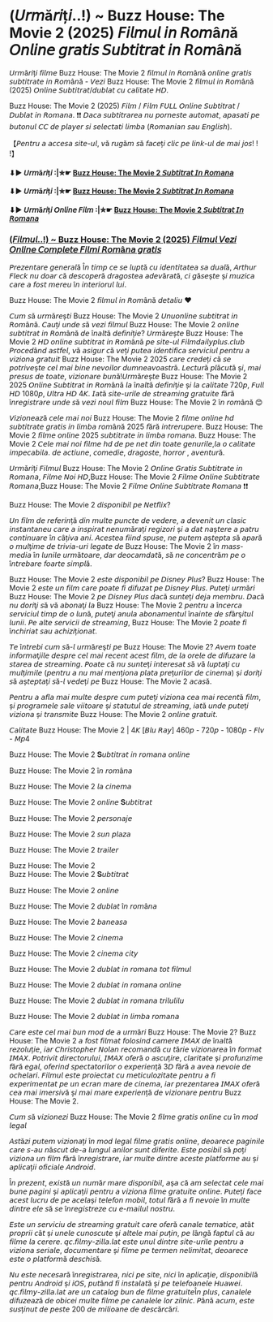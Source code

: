 # (𝘜𝘳𝘮ă𝘳𝘪ț𝘪..!) ~ Buzz House: The Movie 2 (2025) 𝘍𝘪𝘭𝘮𝘶𝘭 𝘪𝘯 𝘙𝘰𝘮â𝘯ă 𝘖𝘯𝘭𝘪𝘯𝘦 𝘨𝘳𝘢𝘵𝘪𝘴 𝘚𝘶𝘣𝘵𝘪𝘵𝘳𝘢𝘵 𝘪𝘯 𝘙𝘰𝘮â𝘯ă

𝘜𝘳𝘮ă𝘳𝘪ț𝘪 𝘧𝘪𝘭𝘮𝘦 Buzz House: The Movie 2  𝘧𝘪𝘭𝘮𝘶𝘭 𝘪𝘯 𝘙𝘰𝘮â𝘯ă 𝘰𝘯𝘭𝘪𝘯𝘦 𝘨𝘳𝘢𝘵𝘪𝘴 𝘴𝘶𝘣𝘵𝘪𝘵𝘳𝘢𝘵𝘦 𝘪𝘯 𝘙𝘰𝘮â𝘯ă - 𝘝𝘦𝘻𝘪 Buzz House: The Movie 2  𝘧𝘪𝘭𝘮𝘶𝘭 𝘪𝘯 𝘙𝘰𝘮â𝘯ă (2025) 𝘖𝘯𝘭𝘪𝘯𝘦 𝘚𝘶𝘣𝘵𝘪𝘵𝘳𝘢𝘵/𝘥𝘶𝘣𝘭𝘢𝘵 𝘤𝘶 𝘤𝘢𝘭𝘪𝘵𝘢𝘵𝘦 𝘏𝘋.

Buzz House: The Movie 2  (2025) 𝘍𝘪𝘭𝘮 / 𝘍𝘪𝘭𝘮 𝘍𝘜𝘓𝘓 𝘖𝘯𝘭𝘪𝘯𝘦 𝘚𝘶𝘣𝘵𝘪𝘵𝘳𝘢𝘵 / 𝘋𝘶𝘣𝘭𝘢𝘵 𝘪𝘯 𝘙𝘰𝘮𝘢𝘯𝘢. ❗❗️ 𝘋𝘢𝘤𝘢 𝘴𝘶𝘣𝘵𝘪𝘵𝘳𝘢𝘳𝘦𝘢 𝘯𝘶 𝘱𝘰𝘳𝘯𝘦𝘴𝘵𝘦 𝘢𝘶𝘵𝘰𝘮𝘢𝘵, 𝘢𝘱𝘢𝘴𝘢𝘵𝘪 𝘱𝘦 𝘣𝘶𝘵𝘰𝘯𝘶𝘭 𝘊𝘊 𝘥𝘦 𝘱𝘭𝘢𝘺𝘦𝘳 𝘴𝘪 𝘴𝘦𝘭𝘦𝘤𝘵𝘢𝘵𝘪 𝘭𝘪𝘮𝘣𝘢 (𝘙𝘰𝘮𝘢𝘯𝘪𝘢𝘯 𝘴𝘢𝘶 𝘌𝘯𝘨𝘭𝘪𝘴𝘩).

【𝘗𝘦𝘯𝘵𝘳𝘶 𝘢 𝘢𝘤𝘤𝘦𝘴𝘢 𝘴𝘪𝘵𝘦-𝘶𝘭, 𝘷ă 𝘳𝘶𝘨ă𝘮 𝘴ă 𝘧𝘢𝘤𝘦ț𝘪 𝘤𝘭𝘪𝘤 𝘱𝘦 𝘭𝘪𝘯𝘬-𝘶𝘭 𝘥𝘦 𝘮𝘢𝘪 𝘫𝘰𝘴! ! !】

#### ⬇▶️ 𝘜𝘳𝘮ă𝘳𝘪ț𝘪 :|✮☛ [Buzz House: The Movie 2 𝘚𝘶𝘣𝘵𝘪𝘵𝘳𝘢𝘵 𝘐𝘯 𝘙𝘰𝘮𝘢𝘯𝘢](https://t.co/SEXLalIX0G)

#### ⬇▶️ 𝘜𝘳𝘮ă𝘳𝘪ț𝘪 :|✮☛ [Buzz House: The Movie 2 𝘚𝘶𝘣𝘵𝘪𝘵𝘳𝘢𝘵 𝘐𝘯 𝘙𝘰𝘮𝘢𝘯𝘢](https://t.co/SEXLalIX0G)

#### ⬇▶️ 𝘜𝘳𝘮ă𝘳𝘪ț𝘪 𝘖𝘯𝘭𝘪𝘯𝘦 𝘍𝘪𝘭𝘮 :|✮☛ [Buzz House: The Movie 2 𝘚𝘶𝘣𝘵𝘪𝘵𝘳𝘢𝘵 𝘐𝘯 𝘙𝘰𝘮𝘢𝘯𝘢](https://t.co/SEXLalIX0G)

### [(𝘍𝘪𝘭𝘮𝘶𝘭..!) ~ Buzz House: The Movie 2 (2025) 𝘍𝘪𝘭𝘮𝘶𝘭 𝘝𝘦𝘻𝘪 𝘖𝘯𝘭𝘪𝘯𝘦 𝘊𝘰𝘮𝘱𝘭𝘦𝘵𝘦 𝘍𝘪𝘭𝘮𝘪 𝘙𝘰𝘮â𝘯𝘢 𝘨𝘳𝘢𝘵𝘪𝘴](https://t.co/SEXLalIX0G)

𝘗𝘳𝘦𝘻𝘦𝘯𝘵𝘢𝘳𝘦 𝘨𝘦𝘯𝘦𝘳𝘢𝘭ă Î𝘯 𝘵𝘪𝘮𝘱 𝘤𝘦 𝘴𝘦 𝘭𝘶𝘱𝘵ă 𝘤𝘶 𝘪𝘥𝘦𝘯𝘵𝘪𝘵𝘢𝘵𝘦𝘢 𝘴𝘢 𝘥𝘶𝘢𝘭ă, 𝘈𝘳𝘵𝘩𝘶𝘳 𝘍𝘭𝘦𝘤𝘬 𝘯𝘶 𝘥𝘰𝘢𝘳 𝘤ă 𝘥𝘦𝘴𝘤𝘰𝘱𝘦𝘳ă 𝘥𝘳𝘢𝘨𝘰𝘴𝘵𝘦𝘢 𝘢𝘥𝘦𝘷ă𝘳𝘢𝘵ă, 𝘤𝘪 𝘨ă𝘴𝘦ș𝘵𝘦 ș𝘪 𝘮𝘶𝘻𝘪𝘤𝘢 𝘤𝘢𝘳𝘦 𝘢 𝘧𝘰𝘴𝘵 𝘮𝘦𝘳𝘦𝘶 î𝘯 𝘪𝘯𝘵𝘦𝘳𝘪𝘰𝘳𝘶𝘭 𝘭𝘶𝘪.

Buzz House: The Movie 2  𝘧𝘪𝘭𝘮𝘶𝘭 𝘪𝘯 𝘙𝘰𝘮â𝘯ă 𝘥𝘦𝘵𝘢𝘭𝘪𝘶 ♥

𝘊𝘶𝘮 𝘴ă 𝘶𝘳𝘮ă𝘳𝘦ș𝘵𝘪 Buzz House: The Movie 2  𝘜𝘯𝘶𝘰𝘯𝘭𝘪𝘯𝘦 𝘴𝘶𝘣𝘵𝘪𝘵𝘳𝘢𝘵 𝘪𝘯 𝘙𝘰𝘮â𝘯ă. 𝘊𝘢𝘶ț𝘪 𝘶𝘯𝘥𝘦 𝘴ă 𝘷𝘦𝘻𝘪 𝘧𝘪𝘭𝘮𝘶𝘭 Buzz House: The Movie 2  𝘰𝘯𝘭𝘪𝘯𝘦 𝘴𝘶𝘣𝘵𝘪𝘵𝘳𝘢𝘵 𝘪𝘯 𝘙𝘰𝘮â𝘯ă 𝘥𝘦 î𝘯𝘢𝘭𝘵ă 𝘥𝘦𝘧𝘪𝘯𝘪ț𝘪𝘦? 𝘜𝘳𝘮ă𝘳𝘦ș𝘵𝘦 Buzz House: The Movie 2  𝘏𝘋 𝘰𝘯𝘭𝘪𝘯𝘦 𝘴𝘶𝘣𝘵𝘪𝘵𝘳𝘢𝘵 𝘪𝘯 𝘙𝘰𝘮â𝘯ă 𝘱𝘦 𝘴𝘪𝘵𝘦-𝘶𝘭 𝘍𝘪𝘭𝘮𝘥𝘢𝘪𝘭𝘺𝘱𝘭𝘶𝘴.𝘤𝘭𝘶𝘣 𝘗𝘳𝘰𝘤𝘦𝘥â𝘯𝘥 𝘢𝘴𝘵𝘧𝘦𝘭, 𝘷ă 𝘢𝘴𝘪𝘨𝘶𝘳 𝘤ă 𝘷𝘦ț𝘪 𝘱𝘶𝘵𝘦𝘢 𝘪𝘥𝘦𝘯𝘵𝘪𝘧𝘪𝘤𝘢 𝘴𝘦𝘳𝘷𝘪𝘤𝘪𝘶𝘭 𝘱𝘦𝘯𝘵𝘳𝘶 𝘢 𝘷𝘪𝘻𝘪𝘰𝘯𝘢 𝘨𝘳𝘢𝘵𝘶𝘪𝘵 Buzz House: The Movie 2  2025 𝘤𝘢𝘳𝘦 𝘤𝘳𝘦𝘥𝘦ț𝘪 𝘤ă 𝘴𝘦 𝘱𝘰𝘵𝘳𝘪𝘷𝘦ș𝘵𝘦 𝘤𝘦𝘭 𝘮𝘢𝘪 𝘣𝘪𝘯𝘦 𝘯𝘦𝘷𝘰𝘪𝘭𝘰𝘳 𝘥𝘶𝘮𝘯𝘦𝘢𝘷𝘰𝘢𝘴𝘵𝘳ă. 𝘓𝘦𝘤𝘵𝘶𝘳ă 𝘱𝘭ă𝘤𝘶𝘵ă ș𝘪, 𝘮𝘢𝘪 𝘱𝘳𝘦𝘴𝘶𝘴 𝘥𝘦 𝘵𝘰𝘢𝘵𝘦, 𝘷𝘪𝘻𝘪𝘰𝘯𝘢𝘳𝘦 𝘣𝘶𝘯ă!𝘜𝘳𝘮ă𝘳𝘦ș𝘵𝘦 Buzz House: The Movie 2  2025 𝘖𝘯𝘭𝘪𝘯𝘦 𝘚𝘶𝘣𝘵𝘪𝘵𝘳𝘢𝘵 𝘪𝘯 𝘙𝘰𝘮â𝘯ă 𝘭𝘢 î𝘯𝘢𝘭𝘵ă 𝘥𝘦𝘧𝘪𝘯𝘪ț𝘪𝘦 ș𝘪 𝘭𝘢 𝘤𝘢𝘭𝘪𝘵𝘢𝘵𝘦 720𝘱, 𝘍𝘶𝘭𝘭 𝘏𝘋 1080𝘱, 𝘜𝘭𝘵𝘳𝘢 𝘏𝘋 4𝘒. 𝘐𝘢𝘵ă 𝘴𝘪𝘵𝘦-𝘶𝘳𝘪𝘭𝘦 𝘥𝘦 𝘴𝘵𝘳𝘦𝘢𝘮𝘪𝘯𝘨 𝘨𝘳𝘢𝘵𝘶𝘪𝘵𝘦 𝘧ă𝘳ă î𝘯𝘳𝘦𝘨𝘪𝘴𝘵𝘳𝘢𝘳𝘦 𝘶𝘯𝘥𝘦 𝘴ă 𝘷𝘦𝘻𝘪 𝘯𝘰𝘶𝘭 𝘧𝘪𝘭𝘮 Buzz House: The Movie 2  î𝘯 𝘳𝘰𝘮â𝘯ă 😊

𝘝𝘪𝘻𝘪𝘰𝘯𝘦𝘢𝘻ă 𝘤𝘦𝘭𝘦 𝘮𝘢𝘪 𝘯𝘰𝘪 Buzz House: The Movie 2  𝘧𝘪𝘭𝘮𝘦 𝘰𝘯𝘭𝘪𝘯𝘦 𝘩𝘥 𝘴𝘶𝘣𝘵𝘪𝘵𝘳𝘢𝘵𝘦 𝘨𝘳𝘢𝘵𝘪𝘴 𝘪𝘯 𝘭𝘪𝘮𝘣𝘢 𝘳𝘰𝘮â𝘯ă 2025 𝘧ă𝘳ă 𝘪𝘯𝘵𝘳𝘦𝘳𝘶𝘱𝘦𝘳𝘦. Buzz House: The Movie 2  𝘧𝘪𝘭𝘮𝘦 𝘰𝘯𝘭𝘪𝘯𝘦 2025 𝘴𝘶𝘣𝘵𝘪𝘵𝘳𝘢𝘵𝘦 𝘪𝘯 𝘭𝘪𝘮𝘣𝘢 𝘳𝘰𝘮𝘢𝘯𝘢. Buzz House: The Movie 2  𝘊𝘦𝘭𝘦 𝘮𝘢𝘪 𝘯𝘰𝘪 𝘧𝘪𝘭𝘮𝘦 𝘩𝘥 𝘥𝘦 𝘱𝘦 𝘯𝘦𝘵 𝘥𝘪𝘯 𝘵𝘰𝘢𝘵𝘦 𝘨𝘦𝘯𝘶𝘳𝘪𝘭𝘦,𝘭𝘢 𝘰 𝘤𝘢𝘭𝘪𝘵𝘢𝘵𝘦 𝘪𝘮𝘱𝘦𝘤𝘢𝘣𝘪𝘭𝘢. 𝘥𝘦 𝘢𝘤𝘵𝘪𝘶𝘯𝘦, 𝘤𝘰𝘮𝘦𝘥𝘪𝘦, 𝘥𝘳𝘢𝘨𝘰𝘴𝘵𝘦, 𝘩𝘰𝘳𝘳𝘰𝘳 , 𝘢𝘷𝘦𝘯𝘵𝘶𝘳ă.

𝘜𝘳𝘮ă𝘳𝘪ț𝘪 𝘍𝘪𝘭𝘮𝘶𝘭 Buzz House: The Movie 2  𝘖𝘯𝘭𝘪𝘯𝘦 𝘎𝘳𝘢𝘵𝘪𝘴 𝘚𝘶𝘣𝘵𝘪𝘵𝘳𝘢𝘵𝘦 𝘪𝘯 𝘙𝘰𝘮𝘢𝘯𝘢, 𝘍𝘪𝘭𝘮𝘦 𝘕𝘰𝘪 𝘏𝘋,Buzz House: The Movie 2  𝘍𝘪𝘭𝘮𝘦 𝘖𝘯𝘭𝘪𝘯𝘦 𝘚𝘶𝘣𝘵𝘪𝘵𝘳𝘢𝘵𝘦 𝘙𝘰𝘮𝘢𝘯𝘢,Buzz House: The Movie 2  𝘍𝘪𝘭𝘮𝘦 𝘖𝘯𝘭𝘪𝘯𝘦 𝘚𝘶𝘣𝘵𝘪𝘵𝘳𝘢𝘵𝘦 𝘙𝘰𝘮𝘢𝘯𝘢 ❗❗️

Buzz House: The Movie 2 𝘥𝘪𝘴𝘱𝘰𝘯𝘪𝘣𝘪𝘭 𝘱𝘦 𝘕𝘦𝘵𝘧𝘭𝘪𝘹?

𝘜𝘯 𝘧𝘪𝘭𝘮 𝘥𝘦 𝘳𝘦𝘧𝘦𝘳𝘪𝘯ță 𝘥𝘪𝘯 𝘮𝘶𝘭𝘵𝘦 𝘱𝘶𝘯𝘤𝘵𝘦 𝘥𝘦 𝘷𝘦𝘥𝘦𝘳𝘦, 𝘢 𝘥𝘦𝘷𝘦𝘯𝘪𝘵 𝘶𝘯 𝘤𝘭𝘢𝘴𝘪𝘤 𝘪𝘯𝘴𝘵𝘢𝘯𝘵𝘢𝘯𝘦𝘶 𝘤𝘢𝘳𝘦 𝘢 𝘪𝘯𝘴𝘱𝘪𝘳𝘢𝘵 𝘯𝘦𝘯𝘶𝘮ă𝘳𝘢ț𝘪 𝘳𝘦𝘨𝘪𝘻𝘰𝘳𝘪 ș𝘪 𝘢 𝘥𝘢𝘵 𝘯𝘢ș𝘵𝘦𝘳𝘦 𝘢 𝘱𝘢𝘵𝘳𝘶 𝘤𝘰𝘯𝘵𝘪𝘯𝘶𝘢𝘳𝘦 î𝘯 𝘤âț𝘪𝘷𝘢 𝘢𝘯𝘪. 𝘈𝘤𝘦𝘴𝘵𝘦𝘢 𝘧𝘪𝘪𝘯𝘥 𝘴𝘱𝘶𝘴𝘦, 𝘯𝘦 𝘱𝘶𝘵𝘦𝘮 𝘢ș𝘵𝘦𝘱𝘵𝘢 𝘴ă 𝘢𝘱𝘢𝘳ă 𝘰 𝘮𝘶𝘭ț𝘪𝘮𝘦 𝘥𝘦 𝘵𝘳𝘪𝘷𝘪𝘢-𝘶𝘳𝘪 𝘭𝘦𝘨𝘢𝘵𝘦 𝘥𝘦 Buzz House: The Movie 2 î𝘯 𝘮𝘢𝘴𝘴-𝘮𝘦𝘥𝘪𝘢 î𝘯 𝘭𝘶𝘯𝘪𝘭𝘦 𝘶𝘳𝘮ă𝘵𝘰𝘢𝘳𝘦, 𝘥𝘢𝘳 𝘥𝘦𝘰𝘤𝘢𝘮𝘥𝘢𝘵ă, 𝘴ă 𝘯𝘦 𝘤𝘰𝘯𝘤𝘦𝘯𝘵𝘳ă𝘮 𝘱𝘦 𝘰 î𝘯𝘵𝘳𝘦𝘣𝘢𝘳𝘦 𝘧𝘰𝘢𝘳𝘵𝘦 𝘴𝘪𝘮𝘱𝘭ă.

Buzz House: The Movie 2 𝘦𝘴𝘵𝘦 𝘥𝘪𝘴𝘱𝘰𝘯𝘪𝘣𝘪𝘭 𝘱𝘦 𝘋𝘪𝘴𝘯𝘦𝘺 𝘗𝘭𝘶𝘴? Buzz House: The Movie 2 𝘦𝘴𝘵𝘦 𝘶𝘯 𝘧𝘪𝘭𝘮 𝘤𝘢𝘳𝘦 𝘱𝘰𝘢𝘵𝘦 𝘧𝘪 𝘥𝘪𝘧𝘶𝘻𝘢𝘵 𝘱𝘦 𝘋𝘪𝘴𝘯𝘦𝘺 𝘗𝘭𝘶𝘴. 𝘗𝘶𝘵𝘦ț𝘪 𝘶𝘳𝘮ă𝘳𝘪 Buzz House: The Movie 2 𝘱𝘦 𝘋𝘪𝘴𝘯𝘦𝘺 𝘗𝘭𝘶𝘴 𝘥𝘢𝘤ă 𝘴𝘶𝘯𝘵𝘦ț𝘪 𝘥𝘦𝘫𝘢 𝘮𝘦𝘮𝘣𝘳𝘶. 𝘋𝘢𝘤ă 𝘯𝘶 𝘥𝘰𝘳𝘪ţ𝘪 𝘴ă 𝘷ă 𝘢𝘣𝘰𝘯𝘢ţ𝘪 𝘭𝘢 Buzz House: The Movie 2 𝘱𝘦𝘯𝘵𝘳𝘶 𝘢 î𝘯𝘤𝘦𝘳𝘤𝘢 𝘴𝘦𝘳𝘷𝘪𝘤𝘪𝘶𝘭 𝘵𝘪𝘮𝘱 𝘥𝘦 𝘰 𝘭𝘶𝘯ă, 𝘱𝘶𝘵𝘦ţ𝘪 𝘢𝘯𝘶𝘭𝘢 𝘢𝘣𝘰𝘯𝘢𝘮𝘦𝘯𝘵𝘶𝘭 î𝘯𝘢𝘪𝘯𝘵𝘦 𝘥𝘦 𝘴𝘧â𝘳ş𝘪𝘵𝘶𝘭 𝘭𝘶𝘯𝘪𝘪. 𝘗𝘦 𝘢𝘭𝘵𝘦 𝘴𝘦𝘳𝘷𝘪𝘤𝘪𝘪 𝘥𝘦 𝘴𝘵𝘳𝘦𝘢𝘮𝘪𝘯𝘨, Buzz House: The Movie 2 𝘱𝘰𝘢𝘵𝘦 𝘧𝘪 î𝘯𝘤𝘩𝘪𝘳𝘪𝘢𝘵 𝘴𝘢𝘶 𝘢𝘤𝘩𝘪𝘻𝘪ț𝘪𝘰𝘯𝘢𝘵.

𝘛𝘦 î𝘯𝘵𝘳𝘦𝘣𝘪 𝘤𝘶𝘮 𝘴ă-𝘭 𝘶𝘳𝘮ă𝘳𝘦ş𝘵𝘪 𝘱𝘦 Buzz House: The Movie 2? 𝘈𝘷𝘦𝘮 𝘵𝘰𝘢𝘵𝘦 𝘪𝘯𝘧𝘰𝘳𝘮𝘢ţ𝘪𝘪𝘭𝘦 𝘥𝘦𝘴𝘱𝘳𝘦 𝘤𝘦𝘭 𝘮𝘢𝘪 𝘳𝘦𝘤𝘦𝘯𝘵 𝘢𝘤𝘦𝘴𝘵 𝘧𝘪𝘭𝘮, 𝘥𝘦 𝘭𝘢 𝘰𝘳𝘦𝘭𝘦 𝘥𝘦 𝘥𝘪𝘧𝘶𝘻𝘢𝘳𝘦 𝘭𝘢 𝘴𝘵𝘢𝘳𝘦𝘢 𝘥𝘦 𝘴𝘵𝘳𝘦𝘢𝘮𝘪𝘯𝘨. 𝘗𝘰𝘢𝘵𝘦 𝘤ă 𝘯𝘶 𝘴𝘶𝘯𝘵𝘦ț𝘪 𝘪𝘯𝘵𝘦𝘳𝘦𝘴𝘢𝘵 𝘴ă 𝘷ă 𝘭𝘶𝘱𝘵𝘢ț𝘪 𝘤𝘶 𝘮𝘶𝘭ț𝘪𝘮𝘪𝘭𝘦 (𝘱𝘦𝘯𝘵𝘳𝘶 𝘢 𝘯𝘶 𝘮𝘢𝘪 𝘮𝘦𝘯ț𝘪𝘰𝘯𝘢 𝘱𝘭𝘢𝘵𝘢 𝘱𝘳𝘦ț𝘶𝘳𝘪𝘭𝘰𝘳 𝘥𝘦 𝘤𝘪𝘯𝘦𝘮𝘢) ș𝘪 𝘥𝘰𝘳𝘪ț𝘪 𝘴ă 𝘢ș𝘵𝘦𝘱𝘵𝘢ț𝘪 𝘴ă-𝘭 𝘷𝘦𝘥𝘦ț𝘪 𝘱𝘦 Buzz House: The Movie 2 𝘢𝘤𝘢𝘴ă.

𝘗𝘦𝘯𝘵𝘳𝘶 𝘢 𝘢𝘧𝘭𝘢 𝘮𝘢𝘪 𝘮𝘶𝘭𝘵𝘦 𝘥𝘦𝘴𝘱𝘳𝘦 𝘤𝘶𝘮 𝘱𝘶𝘵𝘦ț𝘪 𝘷𝘪𝘻𝘪𝘰𝘯𝘢 𝘤𝘦𝘢 𝘮𝘢𝘪 𝘳𝘦𝘤𝘦𝘯𝘵ă 𝘧𝘪𝘭𝘮, ș𝘪 𝘱𝘳𝘰𝘨𝘳𝘢𝘮𝘦𝘭𝘦 𝘴𝘢𝘭𝘦 𝘷𝘪𝘪𝘵𝘰𝘢𝘳𝘦 ș𝘪 𝘴𝘵𝘢𝘵𝘶𝘵𝘶𝘭 𝘥𝘦 𝘴𝘵𝘳𝘦𝘢𝘮𝘪𝘯𝘨, 𝘪𝘢𝘵ă 𝘶𝘯𝘥𝘦 𝘱𝘶𝘵𝘦ț𝘪 𝘷𝘪𝘻𝘪𝘰𝘯𝘢 ș𝘪 𝘵𝘳𝘢𝘯𝘴𝘮𝘪𝘵𝘦 Buzz House: The Movie 2 𝘰𝘯𝘭𝘪𝘯𝘦 𝘨𝘳𝘢𝘵𝘶𝘪𝘵.

𝘊𝘢𝘭𝘪𝘵𝘢𝘵𝘦  Buzz House: The Movie 2  | 4𝘒 [𝘉𝘭𝘶 𝘙𝘢𝘺] 460𝘱 - 720𝘱 - 1080𝘱 - 𝘍𝘭𝘷 - 𝘔𝘱4

Buzz House: The Movie 2  𝐒𝘶𝘣𝘵𝘪𝘵𝘳𝘢𝘵 𝘪𝘯 𝘳𝘰𝘮𝘢𝘯𝘢 𝘰𝘯𝘭𝘪𝘯𝘦  

Buzz House: The Movie 2  î𝘯 𝘳𝘰𝘮â𝘯𝘢  

Buzz House: The Movie 2  𝘭𝘢 𝘤𝘪𝘯𝘦𝘮𝘢  

Buzz House: The Movie 2  𝘰𝘯𝘭𝘪𝘯𝘦 𝐒𝘶𝘣𝘵𝘪𝘵𝘳𝘢𝘵  

Buzz House: The Movie 2  𝘱𝘦𝘳𝘴𝘰𝘯𝘢𝘫𝘦  

Buzz House: The Movie 2  𝘴𝘶𝘯 𝘱𝘭𝘢𝘻𝘢  

Buzz House: The Movie 2  𝘵𝘳𝘢𝘪𝘭𝘦𝘳

Buzz House: The Movie 2   
Buzz House: The Movie 2  𝐒𝘶𝘣𝘵𝘪𝘵𝘳𝘢𝘵  

Buzz House: The Movie 2  𝘰𝘯𝘭𝘪𝘯𝘦  

Buzz House: The Movie 2  𝘥𝘶𝘣𝘭𝘢𝘵 î𝘯 𝘳𝘰𝘮â𝘯𝘢  

Buzz House: The Movie 2  𝘣𝘢𝘯𝘦𝘢𝘴𝘢  

Buzz House: The Movie 2  𝘤𝘪𝘯𝘦𝘮𝘢  

Buzz House: The Movie 2  𝘤𝘪𝘯𝘦𝘮𝘢 𝘤𝘪𝘵𝘺  

Buzz House: The Movie 2  𝘥𝘶𝘣𝘭𝘢𝘵 𝘪𝘯 𝘳𝘰𝘮𝘢𝘯𝘢 𝘵𝘰𝘵 𝘧𝘪𝘭𝘮𝘶𝘭  

Buzz House: The Movie 2  𝘥𝘶𝘣𝘭𝘢𝘵 𝘪𝘯 𝘳𝘰𝘮𝘢𝘯𝘢 𝘰𝘯𝘭𝘪𝘯𝘦  

Buzz House: The Movie 2  𝘥𝘶𝘣𝘭𝘢𝘵 𝘪𝘯 𝘳𝘰𝘮𝘢𝘯𝘢 𝘵𝘳𝘪𝘭𝘶𝘭𝘪𝘭𝘶 

Buzz House: The Movie 2  𝘥𝘶𝘣𝘭𝘢𝘵 𝘪𝘯 𝘭𝘪𝘮𝘣𝘢 𝘳𝘰𝘮𝘢𝘯𝘢

𝘊𝘢𝘳𝘦 𝘦𝘴𝘵𝘦 𝘤𝘦𝘭 𝘮𝘢𝘪 𝘣𝘶𝘯 𝘮𝘰𝘥 𝘥𝘦 𝘢 𝘶𝘳𝘮ă𝘳𝘪 Buzz House: The Movie 2? Buzz House: The Movie 2 𝘢 𝘧𝘰𝘴𝘵 𝘧𝘪𝘭𝘮𝘢𝘵 𝘧𝘰𝘭𝘰𝘴𝘪𝘯𝘥 𝘤𝘢𝘮𝘦𝘳𝘦 𝘐𝘔𝘈𝘟 𝘥𝘦 î𝘯𝘢𝘭𝘵ă 𝘳𝘦𝘻𝘰𝘭𝘶ț𝘪𝘦, 𝘪𝘢𝘳 𝘊𝘩𝘳𝘪𝘴𝘵𝘰𝘱𝘩𝘦𝘳 𝘕𝘰𝘭𝘢𝘯 𝘳𝘦𝘤𝘰𝘮𝘢𝘯𝘥ă 𝘤𝘶 𝘵ă𝘳𝘪𝘦 𝘷𝘪𝘻𝘪𝘰𝘯𝘢𝘳𝘦𝘢 î𝘯 𝘧𝘰𝘳𝘮𝘢𝘵 𝘐𝘔𝘈𝘟. 𝘗𝘰𝘵𝘳𝘪𝘷𝘪𝘵 𝘥𝘪𝘳𝘦𝘤𝘵𝘰𝘳𝘶𝘭𝘶𝘪, 𝘐𝘔𝘈𝘟 𝘰𝘧𝘦𝘳ă 𝘰 𝘢𝘴𝘤𝘶ț𝘪𝘳𝘦, 𝘤𝘭𝘢𝘳𝘪𝘵𝘢𝘵𝘦 ș𝘪 𝘱𝘳𝘰𝘧𝘶𝘯𝘻𝘪𝘮𝘦 𝘧ă𝘳ă 𝘦𝘨𝘢𝘭, 𝘰𝘧𝘦𝘳𝘪𝘯𝘥 𝘴𝘱𝘦𝘤𝘵𝘢𝘵𝘰𝘳𝘪𝘭𝘰𝘳 𝘰 𝘦𝘹𝘱𝘦𝘳𝘪𝘦𝘯ță 3𝘋 𝘧ă𝘳ă 𝘢 𝘢𝘷𝘦𝘢 𝘯𝘦𝘷𝘰𝘪𝘦 𝘥𝘦 𝘰𝘤𝘩𝘦𝘭𝘢𝘳𝘪. 𝘍𝘪𝘭𝘮𝘶𝘭 𝘦𝘴𝘵𝘦 𝘱𝘳𝘰𝘪𝘦𝘤𝘵𝘢𝘵 𝘤𝘶 𝘮𝘦𝘵𝘪𝘤𝘶𝘭𝘰𝘻𝘪𝘵𝘢𝘵𝘦 𝘱𝘦𝘯𝘵𝘳𝘶 𝘢 𝘧𝘪 𝘦𝘹𝘱𝘦𝘳𝘪𝘮𝘦𝘯𝘵𝘢𝘵 𝘱𝘦 𝘶𝘯 𝘦𝘤𝘳𝘢𝘯 𝘮𝘢𝘳𝘦 𝘥𝘦 𝘤𝘪𝘯𝘦𝘮𝘢, 𝘪𝘢𝘳 𝘱𝘳𝘦𝘻𝘦𝘯𝘵𝘢𝘳𝘦𝘢 𝘐𝘔𝘈𝘟 𝘰𝘧𝘦𝘳ă 𝘤𝘦𝘢 𝘮𝘢𝘪 𝘪𝘮𝘦𝘳𝘴𝘪𝘷ă ș𝘪 𝘮𝘢𝘪 𝘮𝘢𝘳𝘦 𝘦𝘹𝘱𝘦𝘳𝘪𝘦𝘯ță 𝘥𝘦 𝘷𝘪𝘻𝘪𝘰𝘯𝘢𝘳𝘦 𝘱𝘦𝘯𝘵𝘳𝘶 Buzz House: The Movie 2.

𝘊𝘶𝘮 𝘴ă 𝘷𝘪𝘻𝘪𝘰𝘯𝘦𝘻𝘪 Buzz House: The Movie 2 𝘧𝘪𝘭𝘮𝘦 𝘨𝘳𝘢𝘵𝘪𝘴 𝘰𝘯𝘭𝘪𝘯𝘦 𝘤𝘶 î𝘯 𝘮𝘰𝘥 𝘭𝘦𝘨𝘢𝘭

𝘈𝘴𝘵ă𝘻𝘪 𝘱𝘶𝘵𝘦𝘮 𝘷𝘪𝘻𝘪𝘰𝘯𝘢ț𝘪 î𝘯 𝘮𝘰𝘥 𝘭𝘦𝘨𝘢𝘭 𝘧𝘪𝘭𝘮𝘦 𝘨𝘳𝘢𝘵𝘪𝘴 𝘰𝘯𝘭𝘪𝘯𝘦, 𝘥𝘦𝘰𝘢𝘳𝘦𝘤𝘦 𝘱𝘢𝘨𝘪𝘯𝘪𝘭𝘦 𝘤𝘢𝘳𝘦 𝘴-𝘢𝘶 𝘯ă𝘴𝘤𝘶𝘵 𝘥𝘦-𝘢 𝘭𝘶𝘯𝘨𝘶𝘭 𝘢𝘯𝘪𝘭𝘰𝘳 𝘴𝘶𝘯𝘵 𝘥𝘪𝘧𝘦𝘳𝘪𝘵𝘦. 𝘌𝘴𝘵𝘦 𝘱𝘰𝘴𝘪𝘣𝘪𝘭 𝘴ă 𝘱𝘰ț𝘪 𝘷𝘪𝘻𝘪𝘰𝘯𝘢 𝘶𝘯 𝘧𝘪𝘭𝘮 𝘧ă𝘳ă î𝘯𝘳𝘦𝘨𝘪𝘴𝘵𝘳𝘢𝘳𝘦, 𝘪𝘢𝘳 𝘮𝘶𝘭𝘵𝘦 𝘥𝘪𝘯𝘵𝘳𝘦 𝘢𝘤𝘦𝘴𝘵𝘦 𝘱𝘭𝘢𝘵𝘧𝘰𝘳𝘮𝘦 𝘢𝘶 ș𝘪 𝘢𝘱𝘭𝘪𝘤𝘢ț𝘪𝘪 𝘰𝘧𝘪𝘤𝘪𝘢𝘭𝘦 𝘈𝘯𝘥𝘳𝘰𝘪𝘥.

Î𝘯 𝘱𝘳𝘦𝘻𝘦𝘯𝘵, 𝘦𝘹𝘪𝘴𝘵ă 𝘶𝘯 𝘯𝘶𝘮ă𝘳 𝘮𝘢𝘳𝘦 𝘥𝘪𝘴𝘱𝘰𝘯𝘪𝘣𝘪𝘭, 𝘢ș𝘢 𝘤ă 𝘢𝘮 𝘴𝘦𝘭𝘦𝘤𝘵𝘢𝘵 𝘤𝘦𝘭𝘦 𝘮𝘢𝘪 𝘣𝘶𝘯𝘦 𝘱𝘢𝘨𝘪𝘯𝘪 ș𝘪 𝘢𝘱𝘭𝘪𝘤𝘢ț𝘪𝘪 𝘱𝘦𝘯𝘵𝘳𝘶 𝘢 𝘷𝘪𝘻𝘪𝘰𝘯𝘢 𝘧𝘪𝘭𝘮𝘦 𝘨𝘳𝘢𝘵𝘶𝘪𝘵𝘦 𝘰𝘯𝘭𝘪𝘯𝘦. 𝘗𝘶𝘵𝘦ț𝘪 𝘧𝘢𝘤𝘦 𝘢𝘤𝘦𝘴𝘵 𝘭𝘶𝘤𝘳𝘶 𝘥𝘦 𝘱𝘦 𝘢𝘤𝘦𝘭𝘢ș𝘪 𝘵𝘦𝘭𝘦𝘧𝘰𝘯 𝘮𝘰𝘣𝘪𝘭, 𝘵𝘰𝘵𝘶𝘭 𝘧ă𝘳ă 𝘢 𝘧𝘪 𝘯𝘦𝘷𝘰𝘪𝘦 î𝘯 𝘮𝘶𝘭𝘵𝘦 𝘥𝘪𝘯𝘵𝘳𝘦 𝘦𝘭𝘦 𝘴ă 𝘴𝘦 î𝘯𝘳𝘦𝘨𝘪𝘴𝘵𝘳𝘦𝘻𝘦 𝘤𝘶 𝘦-𝘮𝘢𝘪𝘭𝘶𝘭 𝘯𝘰𝘴𝘵𝘳𝘶.

𝘌𝘴𝘵𝘦 𝘶𝘯 𝘴𝘦𝘳𝘷𝘪𝘤𝘪𝘶 𝘥𝘦 𝘴𝘵𝘳𝘦𝘢𝘮𝘪𝘯𝘨 𝘨𝘳𝘢𝘵𝘶𝘪𝘵 𝘤𝘢𝘳𝘦 𝘰𝘧𝘦𝘳ă 𝘤𝘢𝘯𝘢𝘭𝘦 𝘵𝘦𝘮𝘢𝘵𝘪𝘤𝘦, 𝘢𝘵â𝘵 𝘱𝘳𝘰𝘱𝘳𝘪𝘪 𝘤â𝘵 ș𝘪 𝘶𝘯𝘦𝘭𝘦 𝘤𝘶𝘯𝘰𝘴𝘤𝘶𝘵𝘦 ș𝘪 𝘢𝘭𝘵𝘦𝘭𝘦 𝘮𝘢𝘪 𝘱𝘶ț𝘪𝘯, 𝘱𝘦 𝘭â𝘯𝘨ă 𝘧𝘢𝘱𝘵𝘶𝘭 𝘤ă 𝘢𝘶 𝘧𝘪𝘭𝘮𝘦 𝘭𝘢 𝘤𝘦𝘳𝘦𝘳𝘦. 𝘲𝘤.𝘧𝘪𝘭𝘮𝘺-𝘻𝘪𝘭𝘭𝘢.𝘭𝘢𝘵 𝘦𝘴𝘵𝘦 𝘶𝘯𝘶𝘭 𝘥𝘪𝘯𝘵𝘳𝘦 𝘴𝘪𝘵𝘦-𝘶𝘳𝘪𝘭𝘦 𝘱𝘦𝘯𝘵𝘳𝘶 𝘢 𝘷𝘪𝘻𝘪𝘰𝘯𝘢 𝘴𝘦𝘳𝘪𝘢𝘭𝘦, 𝘥𝘰𝘤𝘶𝘮𝘦𝘯𝘵𝘢𝘳𝘦 ș𝘪 𝘧𝘪𝘭𝘮𝘦 𝘱𝘦 𝘵𝘦𝘳𝘮𝘦𝘯 𝘯𝘦𝘭𝘪𝘮𝘪𝘵𝘢𝘵, 𝘥𝘦𝘰𝘢𝘳𝘦𝘤𝘦 𝘦𝘴𝘵𝘦 𝘰 𝘱𝘭𝘢𝘵𝘧𝘰𝘳𝘮ă 𝘥𝘦𝘴𝘤𝘩𝘪𝘴ă.

𝘕𝘶 𝘦𝘴𝘵𝘦 𝘯𝘦𝘤𝘦𝘴𝘢𝘳ă î𝘯𝘳𝘦𝘨𝘪𝘴𝘵𝘳𝘢𝘳𝘦𝘢, 𝘯𝘪𝘤𝘪 𝘱𝘦 𝘴𝘪𝘵𝘦, 𝘯𝘪𝘤𝘪 î𝘯 𝘢𝘱𝘭𝘪𝘤𝘢ț𝘪𝘦, 𝘥𝘪𝘴𝘱𝘰𝘯𝘪𝘣𝘪𝘭ă 𝘱𝘦𝘯𝘵𝘳𝘶 𝘈𝘯𝘥𝘳𝘰𝘪𝘥 ș𝘪 𝘪𝘖𝘚, 𝘱𝘶𝘵â𝘯𝘥 𝘧𝘪 𝘪𝘯𝘴𝘵𝘢𝘭𝘢𝘵ă ș𝘪 𝘱𝘦 𝘵𝘦𝘭𝘦𝘧𝘰𝘢𝘯𝘦𝘭𝘦 𝘏𝘶𝘢𝘸𝘦𝘪. 𝘲𝘤.𝘧𝘪𝘭𝘮𝘺-𝘻𝘪𝘭𝘭𝘢.𝘭𝘢𝘵 𝘢𝘳𝘦 𝘶𝘯 𝘤𝘢𝘵𝘢𝘭𝘰𝘨 𝘣𝘶𝘯 𝘥𝘦 𝘧𝘪𝘭𝘮𝘦 𝘨𝘳𝘢𝘵𝘶𝘪𝘵𝘦Î𝘯 𝘱𝘭𝘶𝘴, 𝘤𝘢𝘯𝘢𝘭𝘦𝘭𝘦 𝘥𝘪𝘧𝘶𝘻𝘦𝘢𝘻ă 𝘥𝘦 𝘰𝘣𝘪𝘤𝘦𝘪 𝘮𝘶𝘭𝘵𝘦 𝘧𝘪𝘭𝘮𝘦 𝘱𝘦 𝘤𝘢𝘯𝘢𝘭𝘦𝘭𝘦 𝘭𝘰𝘳 𝘻𝘪𝘭𝘯𝘪𝘤. 𝘗â𝘯ă 𝘢𝘤𝘶𝘮, 𝘦𝘴𝘵𝘦 𝘴𝘶𝘴ț𝘪𝘯𝘶𝘵 𝘥𝘦 𝘱𝘦𝘴𝘵𝘦 200 𝘥𝘦 𝘮𝘪𝘭𝘪𝘰𝘢𝘯𝘦 𝘥𝘦 𝘥𝘦𝘴𝘤ă𝘳𝘤ă𝘳𝘪.
